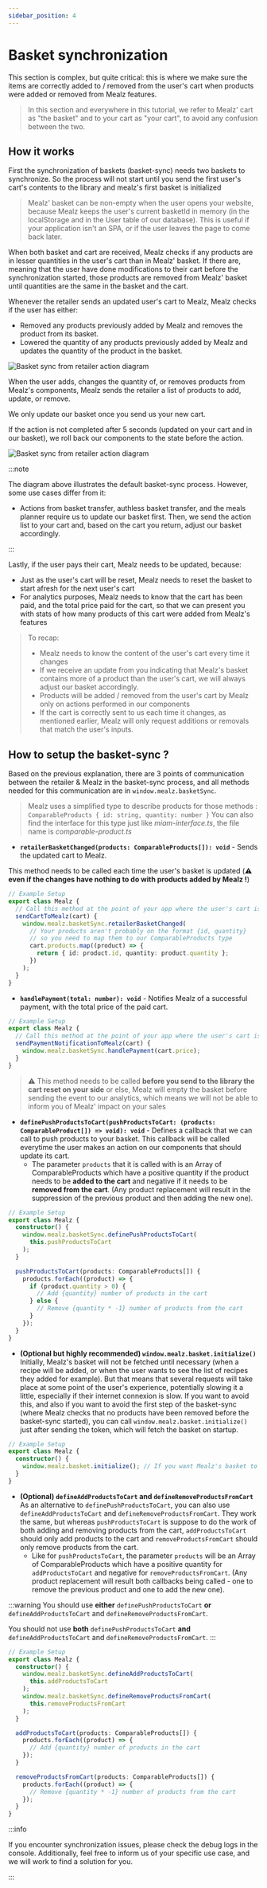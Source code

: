 ```yaml
---
sidebar_position: 4
---
```


# Basket synchronization

This section is complex, but quite critical: this is where we make sure the items are correctly added to / removed from the user's cart when products were added or removed from Mealz features.

> In this section and everywhere in this tutorial, we refer to Mealz' cart as "the basket" and to your cart as "your cart", to avoid any confusion between the two.

## How it works

First the synchronization of baskets (basket-sync) needs two baskets to synchronize.
So the process will not start until you send the first user's cart's contents to the library and mealz's first basket is initialized

> Mealz' basket can be non-empty when the user opens your website, because Mealz keeps the user's current basketId in memory (in the localStorage and in the User table of our database). This is useful if your application isn't an SPA, or if the user leaves the page to come back later.

When both basket and cart are received, Mealz checks if any products are in lesser quantities in the user's cart than in Mealz' basket. If there are, meaning that the user have done modifications to their cart before the synchronization started, those products are removed from Mealz' basket until quantities are the same in the basket and the cart.

Whenever the retailer sends an updated user's cart to Mealz, Mealz checks if the user has either:
- Removed any products previously added by Mealz and removes the product from its basket.
- Lowered the quantity of any products previously added by Mealz and updates the quantity of the product in the basket.

![Basket sync from retailer action diagram](https://storage.googleapis.com/assets.miam.tech/kmm_documentation/web/explanations/BasketSynchroV2-retailer-action.png "Basket sync from retailer action diagram")

When the user adds, changes the quantity of, or removes products from Mealz's components, Mealz sends the retailer a list of products to add, update, or remove.

We only update our basket once you send us your new cart.

If the action is not completed after 5 seconds (updated on your cart and in our basket), we roll back our components to the state before the action.

![Basket sync from retailer action diagram](https://storage.googleapis.com/assets.miam.tech/kmm_documentation/web/explanations/BasketSynchroV2-mealz-action.png "Basket sync from retailer action diagram")

:::note

The diagram above illustrates the default basket-sync process. However, some use cases differ from it:
- Actions from basket transfer, authless basket transfer, and the meals planner require us to update our basket first. Then, we send the action list to your cart and, based on the cart you return, adjust our basket accordingly.

:::

Lastly, if the user pays their cart, Mealz needs to be updated, because:

- Just as the user's cart will be reset, Mealz needs to reset the basket to start afresh for the next user's cart
- For analytics purposes, Mealz needs to know that the cart has been paid, and the total price paid for the cart, so that we can present you with stats of how many products of this cart were added from Mealz's features

> To recap:
>
> - Mealz needs to know the content of the user's cart every time it changes
> - If we receive an update from you indicating that Mealz's basket contains more of a product than the user's cart, we will always adjust our basket accordingly.
> - Products will be added / removed from the user's cart by Mealz only on actions performed in our components
> - If the cart is correctly sent to us each time it changes, as mentioned earlier, Mealz will only request additions or removals that match the user's inputs.

## How to setup the basket-sync ?

Based on the previous explanation, there are 3 points of communication between the retailer & Mealz in the basket-sync process, and all methods needed for this communication are in `window.mealz.basketSync`.

> Mealz uses a simplified type to describe products for those methods :
> `ComparableProducts { id: string, quantity: number }`
> You can also find the interface for this type just like _miam-interface.ts_, the file name is _comparable-product.ts_

- **`retailerBasketChanged(products: ComparableProducts[]): void`** - Sends the updated cart to Mealz.

This method needs to be called each time the user's basket is updated (:warning: **even if the changes have nothing to do with products added by Mealz !**)

```ts
// Example Setup
export class Mealz {
  // Call this method at the point of your app where the user's cart is updated
  sendCartToMealz(cart) {
    window.mealz.basketSync.retailerBasketChanged(
      // Your products aren't probably on the format {id, quantity}
      // so you need to map them to our ComparableProducts type
      cart.products.map((product) => {
        return { id: product.id, quantity: product.quantity };
      })
    );
  }
}
```

- **`handlePayment(total: number): void`** - Notifies Mealz of a successful payment, with the total price of the paid cart.

```ts
// Example Setup
export class Mealz {
  // Call this method at the point of your app where the user's cart is paid
  sendPaymentNotificationToMealz(cart) {
    window.mealz.basketSync.handlePayment(cart.price);
  }
}
```

> :warning: This method needs to be called **before you send to the library the cart reset on your side** or else, Mealz will empty the basket before sending the event to our analytics, which means we will not be able to inform you of Mealz' impact on your sales

- **`definePushProductsToCart(pushProductsToCart: (products: ComparableProduct[]) => void): void`** - Defines a callback that we can call to push products to your basket. This callback will be called everytime the user makes an action on our components that should update its cart.
  - The parameter `products` that it is called with is an Array of ComparableProducts which have a positive quantity if the product needs to be **added to the cart** and negative if it needs to be **removed from the cart**. (Any product replacement will result in the suppression of the previous product and then adding the new one).

```ts
// Example Setup
export class Mealz {
  constructor() {
    window.mealz.basketSync.definePushProductsToCart(
      this.pushProductsToCart
    );
  }

  pushProductsToCart(products: ComparableProducts[]) {
    products.forEach((product) => {
      if (product.quantity > 0) {
        // Add {quantity} number of products in the cart
      } else {
        // Remove {quantity * -1} number of products from the cart
      }
    });
  }
}
```

- **(Optional but highly recommended) `window.mealz.basket.initialize()`** Initially, Mealz's basket will not be fetched until necessary (when a recipe will be added, or when the user wants to see the list of recipes they added for example). But that means that several requests will take place at some point of the user's experience, potentially slowing it a little, especially if their internet connexion is slow.
  If you want to avoid this, and also if you want to avoid the first step of the basket-sync (where Mealz checks that no products have been removed before the basket-sync started), you can call `window.mealz.basket.initialize()` just after sending the token, which will fetch the basket on startup.

```ts
// Example Setup
export class Mealz {
  constructor() {
    window.mealz.basket.initialize(); // If you want Mealz's basket to be fetched on startup instead of being fetched the first time it is needed
  }
}
```

- **(Optional) `defineAddProductsToCart` and `defineRemoveProductsFromCart`** As an alternative to `definePushProductsToCart`, you can also use `defineAddProductsToCart` and `defineRemoveProductsFromCart`. They work the same, but whereas `pushProductsToCart` is suppose to do the work of both adding and removing products from the cart, `addProductsToCart` should only add products to the cart and `removeProductsFromCart` should only remove products from the cart.
    - Like for `pushProductsToCart`, the parameter `products` will be an Array of ComparableProducts which have a positive quantity for `addProductsToCart` and negative for `removeProductsFromCart`. (Any product replacement will result both callbacks being called - one to remove the previous product and one to add the new one).

:::warning
  You should use **either** `definePushProductsToCart` **or** `defineAddProductsToCart` and `defineRemoveProductsFromCart`.

  You should not use **both** `definePushProductsToCart` **and** `defineAddProductsToCart` and `defineRemoveProductsFromCart`.
:::

```ts
// Example Setup
export class Mealz {
  constructor() {
    window.mealz.basketSync.defineAddProductsToCart(
      this.addProductsToCart
    );
    window.mealz.basketSync.defineRemoveProductsFromCart(
      this.removeProductsFromCart
    );
  }

  addProductsToCart(products: ComparableProducts[]) {
    products.forEach((product) => {
      // Add {quantity} number of products in the cart
    });
  }

  removeProductsFromCart(products: ComparableProducts[]) {
    products.forEach((product) => {
      // Remove {quantity * -1} number of products from the cart
    });
  }
}
```

:::info

If you encounter synchronization issues, please check the debug logs in the console. Additionally, feel free to inform us of your specific use case, and we will work to find a solution for you.

:::
